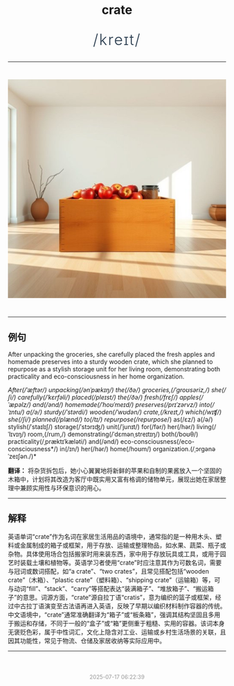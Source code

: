 <div align="center">

# crate

<div style="margin: 30px 0;">
<h1 style="font-size: 2.5em; font-weight: 300; letter-spacing: 2px; margin: 0; color: #2c3e50;">
/kreɪt/
</h1>
</div>

</div>

---

<div align="center" style="margin: 40px 0;">

![crate](images/crate.png)

</div>

---

## 例句

After unpacking the groceries, she carefully placed the fresh apples and homemade preserves into a sturdy wooden crate, which she planned to repurpose as a stylish storage unit for her living room, demonstrating both practicality and eco-consciousness in her home organization.

*After(/ˈæftər/) unpacking(/ənˈpækɪŋ/) the(/ðə/) groceries,(/ˈgroʊsəriz,/) she(/ʃi/) carefully(/ˈkɛrfəli/) placed(/pleɪst/) the(/ðə/) fresh(/frɛʃ/) apples(/ˈæpəlz/) and(/ənd/) homemade(/ˈhoʊˈmeɪd/) preserves(/prɪˈzərvz/) into(/ˈɪntu/) a(/ə/) sturdy(/ˈstərdi/) wooden(/ˈwʊdən/) crate,(/kreɪt,/) which(/wɪʧ/) she(/ʃi/) planned(/plænd/) to(/tɪ/) repurpose(/repurpose*/) as(/ɛz/) a(/ə/) stylish(/ˈstaɪlɪʃ/) storage(/ˈstɔrɪʤ/) unit(/ˈjunɪt/) for(/fər/) her(/hər/) living(/ˈlɪvɪŋ/) room,(/rum,/) demonstrating(/ˈdɛmənˌstreɪtɪŋ/) both(/boʊθ/) practicality(/ˌpræktɪˈkæləti/) and(/ənd/) eco-consciousness(/eco-consciousness*/) in(/ɪn/) her(/hər/) home(/hoʊm/) organization.(/ˌɔrgənəˈzeɪʃən./)*

**翻译：** 将杂货拆包后，她小心翼翼地将新鲜的苹果和自制的果酱放入一个坚固的木箱中，计划将其改造为客厅中既实用又富有格调的储物单元，展现出她在家居整理中兼顾实用性与环保意识的用心。

---

## 解释

英语单词“crate”作为名词在家居生活用品的语境中，通常指的是一种用木头、塑料或金属制成的箱子或框架，用于存放、运输或整理物品，如水果、蔬菜、瓶子或杂物。具体使用场合包括搬家时用来装东西，家中用于存放玩具或工具，或用于园艺时装载土壤和植物等。英语学习者使用“crate”时应注意其作为可数名词，需要与冠词或数词搭配，如“a crate”、“two crates”，且常见搭配包括“wooden crate”（木箱）、“plastic crate”（塑料箱）、“shipping crate”（运输箱）等，可与动词“fill”、“stack”、“carry”等搭配表达“装满箱子”、“堆放箱子”、“搬运箱子”的意思。词源方面，“crate”源自拉丁语“cratis”，意为编织的篮子或框架，经过中古拉丁语演变至古法语再进入英语，反映了早期以编织材料制作容器的传统。中文语境中，“crate”通常准确翻译为“箱子”或“板条箱”，强调其结构坚固且多用于搬运和存储，不同于一般的“盒子”或“箱”更侧重于粗糙、实用的容器。该词本身无褒贬色彩，属于中性词汇，文化上隐含对工业、运输或乡村生活场景的关联，且因其功能性，常见于物流、仓储及家居收纳等实际应用中。


---

<div align="center" style="margin-top: 50px;">
<small style="color: #999; font-size: 0.9em;">2025-07-17 06:22:39</small>
</div>

